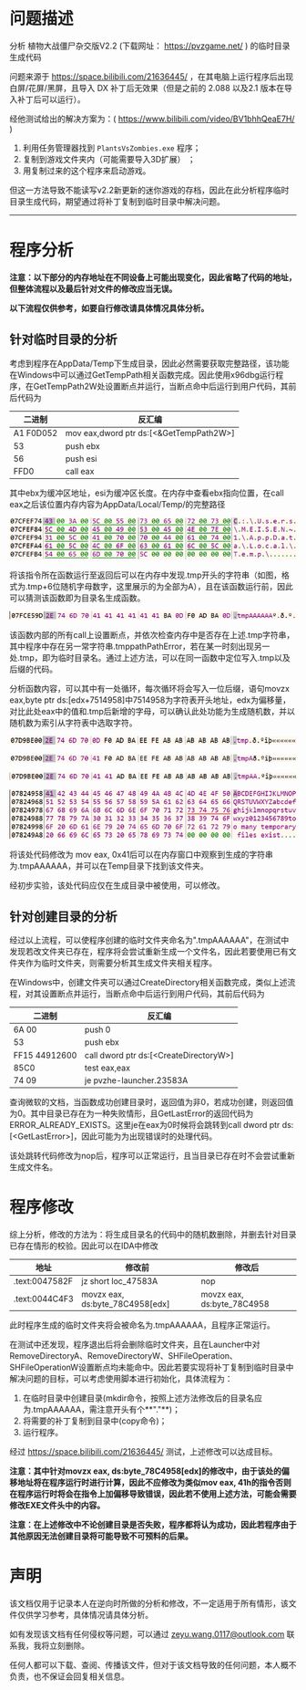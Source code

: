 # 问题描述

分析 植物大战僵尸杂交版V2.2 (下载网址： https://pvzgame.net/ ) 的临时目录生成代码

问题来源于 https://space.bilibili.com/21636445/ ，在其电脑上运行程序后出现白屏/花屏/黑屏，且导入 DX 补丁后无效果（但是之前的 2.088 以及2.1 版本在导入补丁后可以运行）。

经他测试给出的解决方案为：( https://www.bilibili.com/video/BV1bhhQeaE7H/ )

1. 利用任务管理器找到 `PlantsVsZombies.exe` 程序；
2. 复制到游戏文件夹内（可能需要导入3D扩展） ；
3. 用复制过来的这个程序来启动游戏。

但这一方法导致不能读写v2.2新更新的迷你游戏的存档，因此在此分析程序临时目录生成代码，期望通过将补丁复制到临时目录中解决问题。

---

# 程序分析

**注意：以下部分的内存地址在不同设备上可能出现变化，因此省略了代码的地址，但整体流程以及最后针对文件的修改应当无误。**

**以下流程仅供参考，如要自行修改请具体情况具体分析。**

## 针对临时目录的分析

考虑到程序在AppData/Temp下生成目录，因此必然需要获取完整路径，该功能在Windows中可以通过GetTempPath相关函数完成。因此使用x96dbg运行程序，在GetTempPath2W处设置断点并运行，当断点命中后运行到用户代码，其前后代码为

| 二进制 | 反汇编 |
| ------ | ------ |
| A1 F0D052 | mov eax,dword ptr ds:[<&GetTempPath2W>] |
| 53        | push ebx                                |
| 56        | push esi                                |
| FFD0      | call eax                                |

其中ebx为缓冲区地址，esi为缓冲区长度。在内存中查看ebx指向位置，在call eax之后该位置内存内容为AppData/Local/Temp/的完整路径

![image-20240717140255313](./pvzHEv22.assets/image-20240717140255313.png)

将该指令所在函数运行至返回后可以在内存中发现.tmp开头的字符串（如图，格式为.tmp+6位随机字母数字，这里展示的为全部为A），且在该函数运行前，因此可以猜测该函数即为目录名生成函数。

![image-20240717140825199](./pvzHEv22.assets/image-20240717140825199.png)

该函数内部的所有call上设置断点，并依次检查内存中是否存在上述.tmp字符串，其中程序中存在另一常字符串.tmppathPathError，若在某一时刻出现另一处.tmp，即为临时目录名。通过上述方法，可以在同一函数中定位写入.tmp以及后缀的代码。

分析函数内容，可以其中有一处循环，每次循环将会写入一位后缀，语句movzx eax,byte ptr ds:[edx+7514958]中7514958为字符表开头地址，edx为偏移量，对比此处eax中的值和.tmp后新增的字母，可以确认此处功能为生成随机数，并以随机数为索引从字符表中选取字符。

![image-20240717141327169](./pvzHEv22.assets/image-20240717141327169.png)

![image-20240717141338516](./pvzHEv22.assets/image-20240717141338516.png)

![image-20240717141350974](./pvzHEv22.assets/image-20240717141350974.png)

![image-20240717141551090](./pvzHEv22.assets/image-20240717141551090.png)

将该处代码修改为 mov eax, 0x41后可以在内存窗口中观察到生成的字符串为.tmpAAAAAA，并可以在Temp目录下找到该文件夹。

经初步实验，该处代码应仅在生成目录中被使用，可以修改。

## 针对创建目录的分析

经过以上流程，可以使程序创建的临时文件夹命名为".tmpAAAAAA"，在测试中发现若改文件夹已存在，程序将会尝试重新生成一个文件名，因此若要使用已有文件夹作为临时文件夹，则需要分析其生成文件夹相关程序。

在Windows中，创建文件夹可以通过CreateDirectory相关函数完成，类似上述流程，对其设置断点并运行，当断点命中后运行到用户代码，其前后代码为

| 二进制 | 反汇编 |
| ------ | ------ |
| 6A 00               | push 0                                 |
| 53                  | push ebx                               |
| FF15 44912600       | call dword ptr ds:[\<CreateDirectoryW\>] |
| 85C0                | test eax,eax                           |
| 74 09               | je pvzhe-launcher.23583A              |

查询微软的文档，当函数成功创建目录时，返回值为非0，若成功创建，则返回值为0。其中目录已存在为一种失败情形，且GetLastError的返回代码为ERROR_ALREADY_EXISTS。这里je在eax为0时候将会跳转到call dword ptr ds:[\<GetLastError\>]，因此可能为为出现错误时的处理代码。

该处跳转代码修改为nop后，程序可以正常运行，且当目录已存在时不会尝试重新生成文件名。

#  程序修改

综上分析，修改的方法为：将生成目录名的代码中的随机数删除，并删去针对目录已存在情形的校验。因此可以在IDA中修改

| 地址           | 修改前                            | 修改后                       |
| -------------- | --------------------------------- | ---------------------------- |
| .text:0047582F | jz      short loc_47583A          | nop                          |
| .text:0044C4F3 | movzx   eax, ds:byte_78C4958[edx] | movzx   eax, ds:byte_78C4958 |

此时程序生成的临时文件夹将会被命名为.tmpAAAAAA，且程序正常运行。

在测试中还发现，程序退出后将会删除临时文件夹，且在Launcher中对RemoveDirectoryA、RemoveDirectoryW、SHFileOperation、SHFileOperationW设置断点均未能命中。因此若要实现将补丁复制到临时目录中解决问题的目标，可以考虑使用脚本进行初始化，具体流程为：

1. 在临时目录中创建目录(mkdir命令，按照上述方法修改后的目录名应为.tmpAAAAAA，需注意开头有个**"."**)；
2. 将需要的补丁复制到目录中(copy命令)；
3. 运行程序。

经过 https://space.bilibili.com/21636445/ 测试，上述修改可以达成目标。

**注意：其中针对movzx   eax, ds:byte_78C4958[edx]的修改中，由于该处的偏移地址将在程序运行时进行计算，因此不应修改为类似mov eax, 41h的指令否则在程序运行时将会在指令上加偏移导致错误，因此若不使用上述方法，可能会需要修改EXE文件头中的内容。**

**注意：在上述修改中不论创建目录是否失败，程序都将认为成功，因此若程序由于其他原因无法创建目录将可能导致不可预料的后果。**

# 声明

该文档仅用于记录本人在逆向时所做的分析和修改，不一定适用于所有情形，该文件仅供学习参考，具体情况请具体分析。

如有发现该文档有任何侵权等问题，可以通过 zeyu.wang.0117@outlook.com 联系我，我将立刻删除。

任何人都可以下载、查阅、传播该文件，但对于该文档导致的任何问题，本人概不负责，也不保证会回复相关信息。





